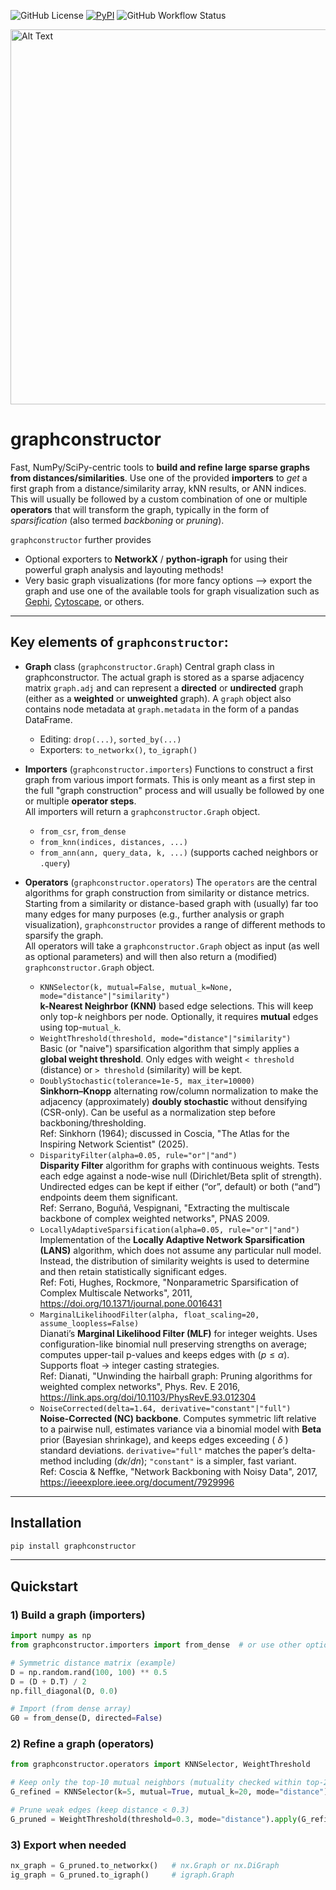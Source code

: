 ![GitHub License](https://img.shields.io/github/license/matchms/graphconstructor)
[![PyPI](https://img.shields.io/pypi/v/graphconstructor?color=teal)](https://pypi.org/project/graphconstructor/)
![[GitHub Workflow Status](https://img.shields.io/github/actions/workflow/status/matchms/graphconstructor/CI_build_and_matrix_tests.yml?branch=main)](https://img.shields.io/github/actions/workflow/status/matchms/graphconstructor/CI_build_and_matix_tests.yml
)


<img src="/docs/graphconstructor_logo.png" alt="Alt Text" width="600">

# graphconstructor
Fast, NumPy/SciPy-centric tools to **build and refine large sparse graphs from distances/similarities**.
Use one of the provided **importers** to *get* a first graph from a distance/similarity array, kNN results, or ANN indices.
This will usually be followed by a custom combination of one or multiple **operators** that will transform the graph, typically in the form of *sparsification* (also termed *backboning* or *pruning*).

`graphconstructor` further provides
* Optional exporters to **NetworkX** / **python-igraph** for using their powerful graph analysis and layouting methods!
* Very basic graph visualizations (for more fancy options --> export the graph and use one of the available tools for graph visualization such as [Gephi](https://gephi.org/), [Cytoscape](https://cytoscape.org/), or others.

---

## Key elements of `graphconstructor`:

* **Graph** class (`graphconstructor.Graph`)
  Central graph class in graphconstructor. The actual graph is stored as a sparse adjacency matrix `graph.adj` and can represent a **directed** or **undirected** graph (either as a **weighted** or **unweighted** graph).
  A `graph` object also contains node metadata at `graph.metadata` in the form of a pandas DataFrame.

  * Editing: `drop(...)`, `sorted_by(...)`
  * Exporters: `to_networkx()`, `to_igraph()`

* **Importers** (`graphconstructor.importers`)
  Functions to construct a first graph from various import formats. This is only meant as a first step in the full "graph construction" process and will usually be followed by one or multiple **operator steps**.  
  All importers will return a `graphconstructor.Graph` object.

  * `from_csr`, `from_dense`
  * `from_knn(indices, distances, ...)`
  * `from_ann(ann, query_data, k, ...)` (supports cached neighbors or `.query`)

* **Operators** (`graphconstructor.operators`)
  The `operators` are the central algorithms for graph construction from similarity or distance metrics.
  Starting from a similarity or distance-based graph with (usually) far too many edges for many purposes (e.g., further analysis or graph visualization), `graphconstructor` provides a range of different methods to sparsify the graph.  
  All operators will take a `graphconstructor.Graph` object as input (as well as optional parameters) and will then also return a (modified) `graphconstructor.Graph` object.

  * `KNNSelector(k, mutual=False, mutual_k=None, mode="distance"|"similarity")`  
    **k-Nearest Neighrbor (KNN)** based edge selections. This will keep only top-*k* neighbors per node. Optionally, it requires **mutual** edges using top-`mutual_k`.
  * `WeightThreshold(threshold, mode="distance"|"similarity")`  
    Basic (or "naive") sparsification algorithm that simply applies a **global weight threshold**. Only edges with weight `< threshold` (distance) or `> threshold` (similarity) will be kept.
  * `DoublyStochastic(tolerance=1e-5, max_iter=10000)`  
    **Sinkhorn–Knopp** alternating row/column normalization to make the adjacency (approximately) **doubly stochastic** without densifying (CSR-only). Can be useful as a normalization step before backboning/thresholding.  
    Ref: Sinkhorn (1964); discussed in Coscia, "The Atlas for the Inspiring Network Scientist" (2025).
  * `DisparityFilter(alpha=0.05, rule="or"|"and")`  
    **Disparity Filter** algorithm for graphs with continuous weights. Tests each edge against a node-wise null (Dirichlet/Beta split of strength). Undirected edges can be kept if either (“or”, default) or both (“and”) endpoints deem them significant.  
    Ref: Serrano, Boguñá, Vespignani, "Extracting the multiscale backbone of complex weighted networks", PNAS 2009.
  * `LocallyAdaptiveSparsification(alpha=0.05, rule="or"|"and")`  
    Implementation of the **Locally Adaptive Network Sparsification (LANS)** algorithm, which does not assume any particular null model. Instead, the distribution of similarity weights is used to determine and then retain statistically significant edges.  
    Ref: Foti, Hughes, Rockmore, "Nonparametric Sparsification of Complex Multiscale Networks", 2011, https://doi.org/10.1371/journal.pone.0016431
  * `MarginalLikelihoodFilter(alpha, float_scaling=20, assume_loopless=False)`  
    Dianati’s **Marginal Likelihood Filter (MLF)** for integer weights. Uses configuration-like binomial null preserving strengths on average; computes upper-tail p-values and keeps edges with ($p \le \alpha$). Supports float → integer casting strategies.  
    Ref: Dianati, "Unwinding the hairball graph: Pruning algorithms for weighted complex networks", Phys. Rev. E 2016, https://link.aps.org/doi/10.1103/PhysRevE.93.012304
  * `NoiseCorrected(delta=1.64, derivative="constant"|"full")`  
    **Noise-Corrected (NC) backbone**. Computes symmetric lift relative to a pairwise null, estimates variance via a binomial model with **Beta** prior (Bayesian shrinkage), and keeps edges exceeding ( $\delta$ ) standard deviations. `derivative="full"` matches the paper’s delta-method including ($d\kappa/dn$); `"constant"` is a        simpler, fast variant.  
    Ref: Coscia & Neffke, "Network Backboning with Noisy Data", 2017, https://ieeexplore.ieee.org/document/7929996

---

## Installation

```bash
pip install graphconstructor
```

---

## Quickstart

### 1) Build a graph (importers)

```python
import numpy as np
from graphconstructor.importers import from_dense  # or use other options, e.g. from_knn, from_ann

# Symmetric distance matrix (example)
D = np.random.rand(100, 100) ** 0.5
D = (D + D.T) / 2
np.fill_diagonal(D, 0.0)

# Import (from dense array)
G0 = from_dense(D, directed=False)
```

### 2) Refine a graph (operators)

```python
from graphconstructor.operators import KNNSelector, WeightThreshold

# Keep only the top-10 mutual neighbors (mutuality checked within top-20)
G_refined = KNNSelector(k=5, mutual=True, mutual_k=20, mode="distance").apply(G0)

# Prune weak edges (keep distance < 0.3)
G_pruned = WeightThreshold(threshold=0.3, mode="distance").apply(G_refined)
```

### 3) Export when needed

```python
nx_graph = G_pruned.to_networkx()   # nx.Graph or nx.DiGraph
ig_graph = G_pruned.to_igraph()     # igraph.Graph
```
